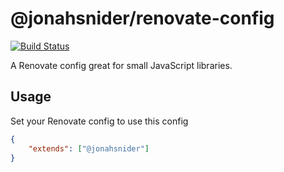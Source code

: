 # @jonahsnider/renovate-config

[![Build Status](https://github.com/jonahsnider/renovate-config/workflows/CI/badge.svg)](https://github.com/jonahsnider/renovate-config/actions)

A Renovate config great for small JavaScript libraries.

## Usage

Set your Renovate config to use this config

```json
{
	"extends": ["@jonahsnider"]
}
```

